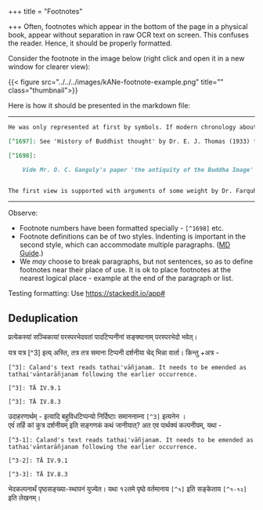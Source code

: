 +++
title = "Footnotes"

+++
Often, footnotes which appear in the bottom of the page in a physical book, appear without separation in raw OCR text on screen. This confuses the reader. Hence, it should be properly formatted.

Consider the footnote in the image below (right click and open it in a new window for clearer view):

{{< figure src="../../../images/kANe-footnote-example.png" title="" class="thumbnail">}}

Here is how it should be presented in the markdown file:

__________________________
```markdown
He was only represented at first by symbols. If modern chronology about Buddha's ministry is to be followed [^1697] (he was born about 563 B. C. and died about 483 B, C.), it is almost impossible to hold that images of gods originally came to be made in imitation of images or statues of Buddha, since, as we saw above, temples and images of gods had already become widespread throughout India in the 4th or 5th century B. C. [^1698]. 

[^1697]: See 'History of Buddhist thought' by Dr. E. J. Thomas (1933) for these dates.

[^1698]:

    Vide Mr. O. C. Ganguly's paper 'the antiquity of the Buddha Image' in Ostasiatische Zeitschrift Noue Folge XIV, Heft 2/3, whore he adduces very weighty grounds for holding that the beginning of the cult of the worship of the imago of Buddha lies somewhere between 150 B. C. to 50 B. C.


The first view is supported with arguments of some weight by Dr. Farquhar in J. R. A. S. for 1928 pp. 15-23. ...

```
__________________________

Observe:

- Footnote numbers have been formatted specially - `[^1698]` etc.
- Footnote definitions can be of two styles. Indenting is important in the second style, which can accommodate multiple paragraphs. ([MD Guide](https://www.markdownguide.org/extended-syntax/#footnotes).)
- We _may_ choose to break paragraphs, but not sentences, so as to define footnotes near their place of use. It is ok to place footnotes at the nearest logical place - example at the end of the paragraph or list.


Testing formatting: Use https://stackedit.io/app#

## Deduplication
प्रत्येकस्यां सञ्चिकायां
परस्परभेदवतां पादटिप्पनीनां सङ्क्यानाम् परस्परभेदो भवेत्।  

यत्र यत्र [^3] इत्य् अस्ति, तत्र तत्र समाना टिप्पनी दर्शनीया चेद् भिन्ना वार्ता। किन्तु +अत्र -

```
[^3]: Caland's text reads tathai'vāñjanam. It needs to be emended as tathai'vāntarāñjanam following the earlier occurrence.  

[^3]: TĀ IV.9.1 

[^3]: TĀ IV.8.3 
```

उदाहरणार्थम् - इत्यादि बहुविधटिप्पन्यो निर्दिष्टाः समाननाम्ना `[^3]` इत्यनेन ।  
एवंं तर्हि कां कुत्र दर्शनीयम् इति सङ्गणकं कथं जानीयात्?
अत एव पार्थक्यं कल्पनीयम्, यथा -

```
[^3-1]: Caland's text reads tathai'vāñjanam. It needs to be emended as tathai'vāntarāñjanam following the earlier occurrence.  

[^3-2]: TĀ IV.9.1 

[^3-3]: TĀ IV.8.3 
```

भेदकल्पनार्थं पृष्ठसङ्ख्या-स्थापनं युज्येत। यथा १२तमे पृष्ठे वर्तमानाय `[^१]` इति सङ्केताय `[^१-१२]` इति लेखनम्।